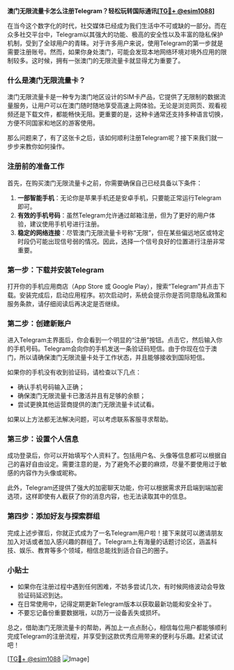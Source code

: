 **澳门无限流量卡怎么注册Telegram？轻松玩转国际通讯[[TG💪+ @esim1088](https://t.me/s/esim1088)]**

在当今这个数字化的时代，社交媒体已经成为我们生活中不可或缺的一部分。而在众多社交平台中，Telegram以其强大的功能、极高的安全性以及丰富的隐私保护机制，受到了全球用户的青睐。对于许多用户来说，使用Telegram的第一步就是需要注册账号。然而，如果你身处澳门，可能会发现本地网络环境对境外应用的限制较多。这时候，拥有一张澳门的无限流量卡就显得尤为重要了。

### 什么是澳门无限流量卡？

澳门无限流量卡是一种专为澳门地区设计的SIM卡产品，它提供了无限制的数据流量服务，让用户可以在澳门随时随地享受高速上网体验。无论是浏览网页、观看视频还是下载文件，都能畅快无阻。更重要的是，这种卡通常还支持多种语言切换，方便不同国家和地区的游客使用。

那么问题来了，有了这张卡之后，该如何顺利注册Telegram呢？接下来我们就一步步来教你如何操作。

### 注册前的准备工作

首先，在购买澳门无限流量卡之前，你需要确保自己已经具备以下条件：
1. **一部智能手机**：无论你是苹果手机还是安卓手机，只要能正常运行Telegram即可。
2. **有效的手机号码**：虽然Telegram允许通过邮箱注册，但为了更好的用户体验，建议使用手机号进行注册。
3. **稳定的网络连接**：尽管澳门无限流量卡号称“无限”，但在某些偏远地区或特定时段仍可能出现信号弱的情况。因此，选择一个信号良好的位置进行注册非常重要。

### 第一步：下载并安装Telegram

打开你的手机应用商店（App Store 或 Google Play），搜索“Telegram”并点击下载。安装完成后，启动应用程序。初次启动时，系统会提示你是否同意隐私政策和服务条款，请仔细阅读后再决定是否继续。

### 第二步：创建新账户

进入Telegram主界面后，你会看到一个明显的“注册”按钮。点击它，然后输入你的手机号码。Telegram会向你的手机发送一条验证码短信。由于你现在位于澳门，所以请确保澳门无限流量卡处于工作状态，并且能够接收到国际短信。

如果你的手机没有收到验证码，请检查以下几点：
- 确认手机号码输入正确；
- 确保澳门无限流量卡已激活并且有足够的余额；
- 尝试更换其他运营商提供的澳门无限流量卡试试看。

如果以上方法都无法解决问题，可以考虑联系客服寻求帮助。

### 第三步：设置个人信息

成功登录后，你可以开始填写个人资料了。包括用户名、头像等信息都可以根据自己的喜好自由设定。需要注意的是，为了避免不必要的麻烦，尽量不要使用过于敏感的内容作为头像或昵称。

此外，Telegram还提供了强大的加密聊天功能，你可以根据需求开启端到端加密选项，这样即使有人截获了你的消息内容，也无法读取其中的信息。

### 第四步：添加好友与探索群组

完成上述步骤后，你就正式成为了一名Telegram用户啦！接下来就可以邀请朋友加入对话或者加入感兴趣的群组了。Telegram上有海量的话题讨论区，涵盖科技、娱乐、教育等多个领域，相信总能找到适合自己的圈子。

### 小贴士

- 如果你在注册过程中遇到任何困难，不妨多尝试几次，有时候网络波动会导致验证码延迟到达。
- 在日常使用中，记得定期更新Telegram版本以获取最新功能和安全补丁。
- 不要忘记备份重要数据哦，以防万一设备丢失或损坏。

总之，借助澳门无限流量卡的帮助，再加上一点点耐心，相信每位用户都能够顺利完成Telegram的注册流程，并享受到这款优秀应用带来的便利与乐趣。赶紧试试吧！

[[TG💪+ @esim1088](https://t.me/s/esim1088) ![Image](https://i.postimg.cc/4NQfJmqS/Snipaste-2025-05-13-00-14-12.png)]